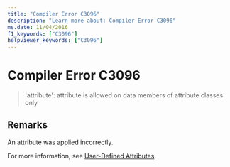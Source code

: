 ```yaml
---
title: "Compiler Error C3096"
description: "Learn more about: Compiler Error C3096"
ms.date: 11/04/2016
f1_keywords: ["C3096"]
helpviewer_keywords: ["C3096"]
---
```

# Compiler Error C3096

> 'attribute': attribute is allowed on data members of attribute classes only

## Remarks

An attribute was applied incorrectly.

For more information, see [User-Defined Attributes](../../extensions/user-defined-attributes-cpp-component-extensions.md).
